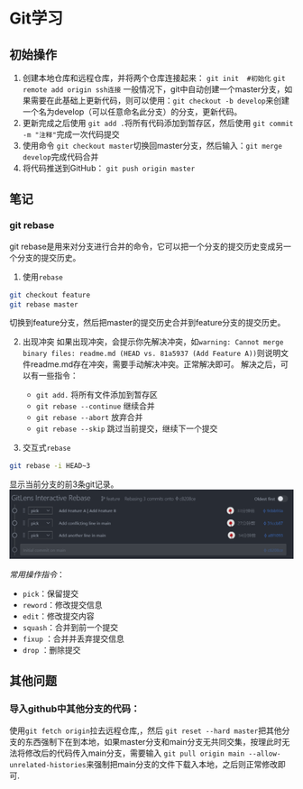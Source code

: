 # Git学习
## 初始操作
1. 创建本地仓库和远程仓库，并将两个仓库连接起来：
   `git init  #初始化`
   `git remote add origin ssh连接`
   一般情况下，git中自动创建一个master分支，如果需要在此基础上更新代码，则可以使用：`git checkout -b develop`来创建一个名为develop（可以任意命名此分支）的分支，更新代码。
2. 更新完成之后使用 `git add .`将所有代码添加到暂存区，然后使用 `git commit -m "注释"`完成一次代码提交
3. 使用命令 `git checkout master`切换回master分支，然后输入：`git merge develop`完成代码合并
4. 将代码推送到GitHub：
`git push origin master`

## 笔记
### git rebase
git rebase是用来对分支进行合并的命令，它可以把一个分支的提交历史变成另一个分支的提交历史。

1. 使用`rebase`
```bash
git checkout feature
git rebase master
```
切换到feature分支，然后把master的提交历史合并到feature分支的提交历史。

2. 出现冲突
如果出现冲突，会提示你先解决冲突，如`warning: Cannot merge binary files: readme.md (HEAD vs. 81a5937 (Add Feature A))`则说明文件readme.md存在冲突，需要手动解决冲突。正常解决即可。
解决之后，可以有一些指令：
   - `git add.` 将所有文件添加到暂存区
   - `git rebase --continue` 继续合并
   - `git rebase --abort` 放弃合并
   - `git rebase --skip` 跳过当前提交，继续下一个提交

3. 交互式`rebase`
```bash
git rebase -i HEAD~3
```
显示当前分支的前3条git记录。
![](pic/2025-04-15-23-28-46.png)

*常用操作指令*：
   - `pick`：保留提交
   - `reword`：修改提交信息
   - `edit`：修改提交内容
   - `squash`：合并到前一个提交
   - `fixup` ：合并并丢弃提交信息
   - `drop` ：删除提交



## 其他问题
### 导入github中其他分支的代码：
使用`git fetch origin`拉去远程仓库,，然后 `git reset --hard master`把其他分支的东西强制下在到本地，如果master分支和main分支无共同交集，按理此时无法将修改后的代码传入main分支，需要输入 `git pull origin main --allow-unrelated-histories`来强制把main分支的文件下载入本地，之后则正常修改即可.

